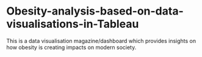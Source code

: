 # Obesity-analysis-based-on-data-visualisations-in-Tableau
This is a data visualisation magazine/dashboard which provides insights on how obesity is creating impacts on modern society. 
